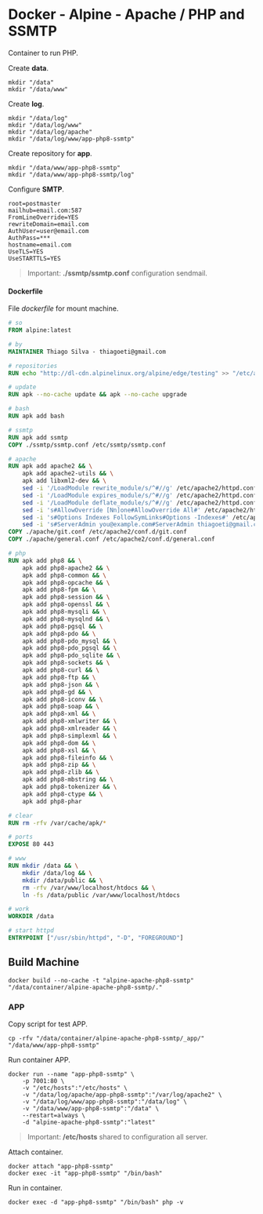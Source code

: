 # Docker - Alpine - Apache / PHP and SSMTP

Container to run PHP.

Create **data**.

```console
mkdir "/data"
mkdir "/data/www"
```

Create **log**.

```console
mkdir "/data/log"
mkdir "/data/log/www"
mkdir "/data/log/apache"
mkdir "/data/log/www/app-php8-ssmtp"
```

Create repository for **app**.

```console
mkdir "/data/www/app-php8-ssmtp"
mkdir "/data/www/app-php8-ssmtp/log"
```

Configure **SMTP**.

```console
root=postmaster
mailhub=email.com:587
FromLineOverride=YES
rewriteDomain=email.com
AuthUser=user@email.com
AuthPass=***
hostname=email.com
UseTLS=YES
UseSTARTTLS=YES
```

> Important: **./ssmtp/ssmtp.conf** configuration sendmail.

#### Dockerfile

File *dockerfile* for mount machine.

```dockerfile
# so
FROM alpine:latest

# by
MAINTAINER Thiago Silva - thiagoeti@gmail.com

# repositories
RUN echo "http://dl-cdn.alpinelinux.org/alpine/edge/testing" >> "/etc/apk/repositories"

# update
RUN apk --no-cache update && apk --no-cache upgrade

# bash
RUN apk add bash

# ssmtp
RUN apk add ssmtp
COPY ./ssmtp/ssmtp.conf /etc/ssmtp/ssmtp.conf

# apache
RUN apk add apache2 && \
	apk add apache2-utils && \
	apk add libxml2-dev && \
	sed -i '/LoadModule rewrite_module/s/^#//g' /etc/apache2/httpd.conf && \
	sed -i '/LoadModule expires_module/s/^#//g' /etc/apache2/httpd.conf && \
	sed -i '/LoadModule deflate_module/s/^#//g' /etc/apache2/httpd.conf && \
	sed -i 's#AllowOverride [Nn]one#AllowOverride All#' /etc/apache2/httpd.conf && \
	sed -i 's#Options Indexes FollowSymLinks#Options -Indexes#' /etc/apache2/httpd.conf && \
	sed -i 's#ServerAdmin you@example.com#ServerAdmin thiagoeti@gmail.com#' /etc/apache2/httpd.conf
COPY ./apache/git.conf /etc/apache2/conf.d/git.conf
COPY ./apache/general.conf /etc/apache2/conf.d/general.conf

# php
RUN apk add php8 && \
	apk add php8-apache2 && \
	apk add php8-common && \
	apk add php8-opcache && \
	apk add php8-fpm && \
	apk add php8-session && \
	apk add php8-openssl && \
	apk add php8-mysqli && \
	apk add php8-mysqlnd && \
	apk add php8-pgsql && \
	apk add php8-pdo && \
	apk add php8-pdo_mysql && \
	apk add php8-pdo_pgsql && \
	apk add php8-pdo_sqlite && \
	apk add php8-sockets && \
	apk add php8-curl && \
	apk add php8-ftp && \
	apk add php8-json && \
	apk add php8-gd && \
	apk add php8-iconv && \
	apk add php8-soap && \
	apk add php8-xml && \
	apk add php8-xmlwriter && \
	apk add php8-xmlreader && \
	apk add php8-simplexml && \
	apk add php8-dom && \
	apk add php8-xsl && \
	apk add php8-fileinfo && \
	apk add php8-zip && \
	apk add php8-zlib && \
	apk add php8-mbstring && \
	apk add php8-tokenizer && \
	apk add php8-ctype && \
	apk add php8-phar

# clear
RUN rm -rfv /var/cache/apk/*

# ports
EXPOSE 80 443

# www
RUN mkdir /data && \
	mkdir /data/log && \
	mkdir /data/public && \
	rm -rfv /var/www/localhost/htdocs && \
	ln -fs /data/public /var/www/localhost/htdocs

# work
WORKDIR /data

# start httpd
ENTRYPOINT ["/usr/sbin/httpd", "-D", "FOREGROUND"]
```

## Build Machine

```console
docker build --no-cache -t "alpine-apache-php8-ssmtp" "/data/container/alpine-apache-php8-ssmtp/."
```

### APP

Copy script for test APP.

```console
cp -rfv "/data/container/alpine-apache-php8-ssmtp/_app/" "/data/www/app-php8-ssmtp"
```

Run container APP.

```console
docker run --name "app-php8-ssmtp" \
	-p 7001:80 \
	-v "/etc/hosts":"/etc/hosts" \
	-v "/data/log/apache/app-php8-ssmtp":"/var/log/apache2" \
	-v "/data/log/www/app-php8-ssmtp":"/data/log" \
	-v "/data/www/app-php8-ssmtp":"/data" \
	--restart=always \
	-d "alpine-apache-php8-ssmtp":"latest"
```

> Important: **/etc/hosts** shared to configuration all server.

Attach container.

```console
docker attach "app-php8-ssmtp"
docker exec -it "app-php8-ssmtp" "/bin/bash"
```

Run in container.

```console
docker exec -d "app-php8-ssmtp" "/bin/bash" php -v
```

